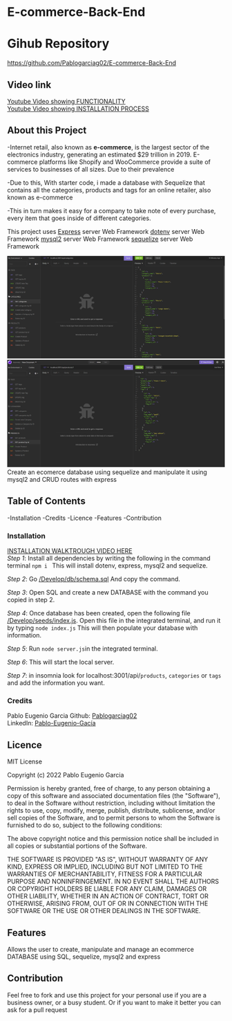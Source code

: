 # E-commerce-Back-End
# Gihub Repository
https://github.com/Pablogarciag02/E-commerce-Back-End
## Video link
[Youtube Video showing FUNCTIONALITY](https://youtu.be/3zgtwzxIHj4)
<br>
[Youtube Video showing INSTALLATION PROCESS](https://youtu.be/Q_467f2Mqp4)
## About this Project
-Internet retail, also known as **e-commerce**, is the largest sector of the electronics industry, generating an estimated $29 trillion in 2019. E-commerce platforms like Shopify and WooCommerce provide a suite of services to businesses of all sizes. Due to their prevalence

-Due to this, With starter code, i made a database with Sequelize that contains all the categories, products and tags for an online retailer, also known as e-commerce

-This in turn makes it easy for a company to take note of every purchase, every item that goes inside of different categories.

This project uses
[Express](https://www.npmjs.com/package/express) server Web Framework
[dotenv](https://www.npmjs.com/package/dotenv) server Web Framework
[mysql2](https://www.npmjs.com/package/mysql2) server Web Framework
[sequelize](https://www.npmjs.com/package/sequelize) server Web Framework



![Example](/Assets/Example.jpg)
![Example2](/Assets/Example2.jpg)
Create an ecomerce database using sequelize and manipulate it using mysql2 and CRUD routes with express

## Table of Contents
-Installation
-Credits
-Licence
-Features
-Contribution


### Installation
[INSTALLATION WALKTROUGH VIDEO HERE](https://youtu.be/Q_467f2Mqp4) 
<br>
*Step 1*: Install all dependencies by writing the following in the command terminal `npm i ` This will install dotenv, express, mysql2 and sequelize.

*Step 2*: Go [/Develop/db/schema.sql](/Develop/db/schema.sql) And copy the command. 

*Step 3*: Open SQL and create a new DATABASE with the command you copied in step 2.

*Step 4*: Once database has been created, open the following file [/Develop/seeds/index.js](/Develop/seeds/index.js). Open this file in the integrated terminal, and run it by typing `node index.js` This will then populate your database with information.

*Step 5*: Run `node server.js`in the integrated terminal.

*Step 6*: This will start the local server. 

*Step 7*: in insomnia look for localhost:3001/api/`products`, `categories` or `tags` and add the information you want.




### Credits
Pablo Eugenio Garcia
Github: [Pablogarciag02](https://github.com/Pablogarciag02)
<br>
LinkedIn: [Pablo-Eugenio-Gacía](https://www.linkedin.com/in/pablo-garc%C3%ADa-08842621b/)

## Licence
MIT License

Copyright (c) 2022 Pablo Eugenio Garcia

Permission is hereby granted, free of charge, to any person obtaining a copy
of this software and associated documentation files (the "Software"), to deal
in the Software without restriction, including without limitation the rights
to use, copy, modify, merge, publish, distribute, sublicense, and/or sell
copies of the Software, and to permit persons to whom the Software is
furnished to do so, subject to the following conditions:

The above copyright notice and this permission notice shall be included in all
copies or substantial portions of the Software.

THE SOFTWARE IS PROVIDED "AS IS", WITHOUT WARRANTY OF ANY KIND, EXPRESS OR
IMPLIED, INCLUDING BUT NOT LIMITED TO THE WARRANTIES OF MERCHANTABILITY,
FITNESS FOR A PARTICULAR PURPOSE AND NONINFRINGEMENT. IN NO EVENT SHALL THE
AUTHORS OR COPYRIGHT HOLDERS BE LIABLE FOR ANY CLAIM, DAMAGES OR OTHER
LIABILITY, WHETHER IN AN ACTION OF CONTRACT, TORT OR OTHERWISE, ARISING FROM,
OUT OF OR IN CONNECTION WITH THE SOFTWARE OR THE USE OR OTHER DEALINGS IN THE
SOFTWARE.

## Features
Allows the user to create, manipulate and manage an ecommerce DATABASE using SQL, sequelize, mysql2 and express

## Contribution
Feel free to fork and use this project for your personal use if you are a business owner, or a busy student. Or if you want to make it better you can ask for a pull request 